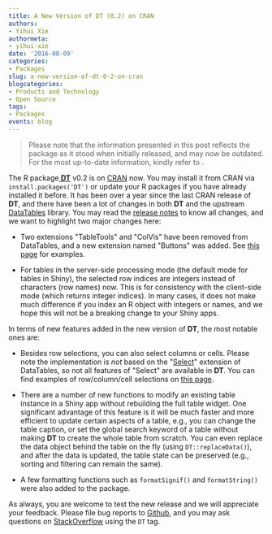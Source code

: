 ```yaml
---
title: A New Version of DT (0.2) on CRAN
authors:
- Yihui Xie
authormeta: 
- yihui-xie
date: '2016-08-09'
categories:
- Packages
slug: a-new-version-of-dt-0-2-on-cran
blogcategories:
- Products and Technology
- Open Source
tags:
- Packages
events: blog
---
```


<blockquote>
<p class="body-md-regular body-sm-regular">
Please note that the information presented in this post reflects the package as it stood when initially released, and may now be outdated. For the most up-to-date information, kindly refer to <https://rstudio.github.io/DT/>.
</p>
</blockquote> 

The R package[ **DT**](http://rstudio.github.io/DT) v0.2 is on [CRAN](https://cran.rstudio.com/web/packages/DT/) now. You may install it from CRAN via `install.packages('DT')` or update your R packages if you have already installed it before. It has been over a year since the last CRAN release of **DT**, and there have been a lot of changes in both **DT** and the upstream [DataTables](http://datatables.net/blog/2015-08-13) library. You may read the [release notes](https://github.com/rstudio/DT/releases/tag/v0.2) to know all changes, and we want to highlight two major changes here:

  * Two extensions "TableTools" and "ColVis" have been removed from DataTables, and a new extension named "Buttons" was added. See [this page](http://rstudio.github.io/DT/extensions.html) for examples.

  * For tables in the server-side processing mode (the default mode for tables in Shiny), the selected row indices are integers instead of characters (row names) now. This is for consistency with the client-side mode (which returns integer indices). In many cases, it does not make much difference if you index an R object with integers or names, and we hope this will not be a breaking change to your Shiny apps.

In terms of new features added in the new version of **DT**, the most notable ones are:

  * Besides row selections, you can also select columns or cells. Please note the implementation is _not_ based on the "[Select](https://datatables.net/extensions/select)" extension of DataTables, so not all features of "Select" are available in **DT**. You can find examples of row/column/cell selections on [this page](http://rstudio.github.io/DT/shiny.html).

  * There are a number of new functions to modify an existing table instance in a Shiny app without rebuilding the full table widget. One significant advantage of this feature is it will be much faster and more efficient to update certain aspects of a table, e.g., you can change the table caption, or set the global search keyword of a table without making **DT** to create the whole table from scratch. You can even replace the data object behind the table on the fly (using `DT::replaceData()`), and after the data is updated, the table state can be preserved (e.g., sorting and filtering can remain the same).

  * A few formatting functions such as `formatSignif()` and `formatString()` were also added to the package.

As always, you are welcome to test the new release and we will appreciate your feedback. Please file bug reports to [Github](https://github.com/rstudio/DT/issues), and you may ask questions on [StackOverflow](http://stackoverflow.com/questions/tagged/dt) using the `DT` tag.

